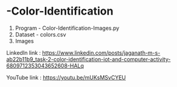 # -Color-Identification
1) Program - Color-Identification-Images.py
2) Dataset - colors.csv
3) Images

LinkedIn link : https://www.linkedin.com/posts/jaganath-m-s-ab22b11b9_task-2-color-identification-iot-and-computer-activity-6809712353043652608-HALq

YouTube link : https://youtu.be/mUKsMSvCYEU

